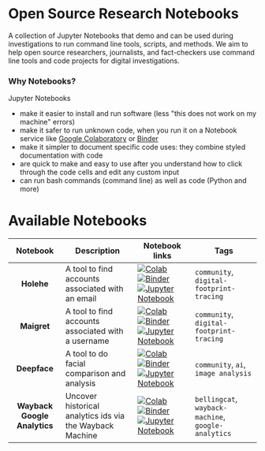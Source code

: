 # Open Source Research Notebooks
A collection of Jupyter Notebooks that demo and can be used during investigations to run command line tools, scripts, and methods. We aim to help open source researchers, journalists, and fact-checkers use command line tools and code projects for digital investigations.

### Why Notebooks?
Jupyter Notebooks
- make it easier to install and run software (less "this does not work on my machine" errors)
- make it safer to run unknown code, when you run it on a Notebook service like [Google Colaboratory](https://colab.google/) or [Binder](https://mybinder.org/)
- make it simpler to document specific code uses: they combine styled documentation with code
- are quick to make and easy to use after you understand how to click through the code cells and edit any custom input
- can run bash commands (command line) as well as code (Python and more)

# Available Notebooks

|         **Notebook**         | **Description**                                          | **Notebook links**                                                                                                                                                                                                                                                                                                                                                                                                                       | **Tags**                                            |
| :--------------------------: | -------------------------------------------------------- | ---------------------------------------------------------------------------------------------------------------------------------------------------------------------------------------------------------------------------------------------------------------------------------------------------------------------------------------------------------------------------------------------------------------------------------------- | --------------------------------------------------- |
|          **Holehe**          | A tool to find accounts associated with an email         | [![Colab][colab-badge]](https://colab.research.google.com/github/bellingcat/open-source-research-notebooks/blob/main/notebooks/community/holehe.ipynb) [![Binder][binder-badge]](https://mybinder.org/v2/gh/bellingcat/open-source-research-notebooks/main?labpath=notebooks%2Fcommunity%2Fholehe.ipynb) [![Jupyter Notebook][jupyter-badge]](notebooks/community/holehe.ipynb)                                                          | `community`, `digital-footprint-tracing`            |
|         **Maigret**          | A tool to find accounts associated with a username       | [![Colab][colab-badge]](https://colab.research.google.com/github/bellingcat/open-source-research-notebooks/blob/main/notebooks/community/maigret.ipynb) [![Binder][binder-badge]](https://mybinder.org/v2/gh/bellingcat/open-source-research-notebooks/main?labpath=notebooks%2Fcommunity%2Fmaigret.ipynb) [![Jupyter Notebook][jupyter-badge]](notebooks/community/maigret.ipynb)                                                       | `community`, `digital-footprint-tracing`            |
|         **Deepface**         | A tool to do facial comparison and analysis              | [![Colab][colab-badge]](https://colab.research.google.com/github/bellingcat/open-source-research-notebooks/blob/main/notebooks/community/deepface.ipynb) [![Binder][binder-badge]](https://mybinder.org/v2/gh/bellingcat/open-source-research-notebooks/main?labpath=notebooks%2Fcommunity%2Fdeepface.ipynb) [![Jupyter Notebook][jupyter-badge]](notebooks/community/deepface.ipynb)                                                    | `community`, `ai`, `image analysis`                 |
| **Wayback Google Analytics** | Uncover historical analytics ids via the Wayback Machine | [![Colab][colab-badge]](https://colab.research.google.com/github/bellingcat/open-source-research-notebooks/blob/main/notebooks/bellingcat/wayback-google-analytics.ipynb) [![Binder][binder-badge]](https://mybinder.org/v2/gh/bellingcat/open-source-research-notebooks/main?labpath=notebooks%2Fbellingcat%2Fwayback-google-analytics.ipynb) [![Jupyter Notebook][jupyter-badge]](notebooks/bellingcat/wayback-google-analytics.ipynb) | `bellingcat`, `wayback-machine`, `google-analytics` |



<!-- MARKDOWN LINKS & IMAGES -->
<!-- https://www.markdownguide.org/basic-syntax/#reference-style-links -->
[colab-badge]: https://colab.research.google.com/assets/colab-badge.svg
[binder-badge]: https://mybinder.org/badge_logo.svg
[jupyter-badge]: https://img.shields.io/badge/jupyter-.ipynb%20file-orange